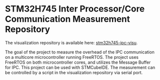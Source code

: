 # STM32H745 Inter Processor/Core Communication Measurement Repository

The visualization repository is available here: [stm32h745-ipc-visu](https://github.com/kovacsdotgergo/stm32h745-ipc).

The goal of the project to measure the overhead of the IPC communication on a multicore microcontroller running FreeRTOS. The project uses FreeRTOS on both microcontroller cores, and utilizes the Message Buffer for IPC. This project can be used with STMCubeIDE. The measurement can be controlled by a script in the visualization repository via serial port.
